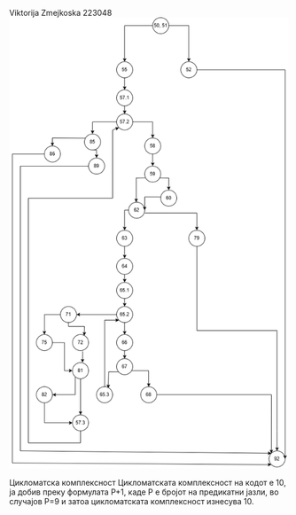 Viktorija Zmejkoska 223048
![Alt text]( https://github.com/vikizmejkoska/SI_2024_lab2_223048/blob/master/Diagram.drawio.png?raw=true)

Цикломатска комплексност
Цикломатската комплексност на кодот е 10, ја добив преку формулата P+1, каде P е бројот на предикатни јазли, во случајoв P=9 и затоа цикломатската комплексност изнесува 10.
